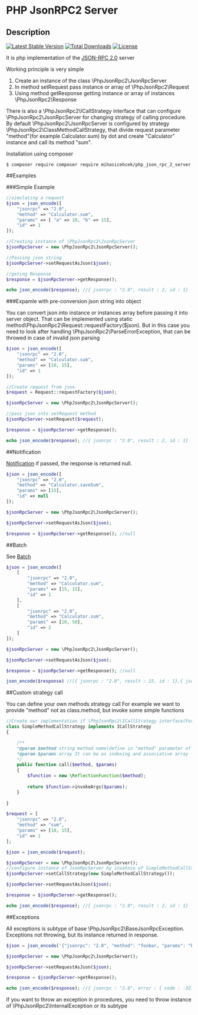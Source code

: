 # PHP JsonRPC2 Server

## Description

[![Latest Stable Version](https://poser.pugx.org/mihasicehcek/php_json_rpc_2_server/version)](https://packagist.org/packages/mihasicehcek/php_json_rpc_2_server)
[![Total Downloads](https://poser.pugx.org/mihasicehcek/php_json_rpc_2_server/downloads)](https://packagist.org/packages/mihasicehcek/php_json_rpc_2_server)
[![License](https://poser.pugx.org/mihasicehcek/php_json_rpc_2_server/license)](https://packagist.org/packages/mihasicehcek/php_json_rpc_2_server)

It is php implementation of the [JSON-RPC 2.0](http://www.jsonrpc.org/specification "Specification") server

Working principle is very simple
1. Create an instance of the class \PhpJsonRpc2\JsonRpcServer
2. In method setRequest pass instance or array of \PhpJsonRpc2\Request
3. Using method getResponse getting instance or array of instances \PhpJsonRpc2\Response

There is also a \PhpJsonRpc2\ICallStrategy interface that can configure \PhpJsonRpc2\JsonRpcServer for changing strategy of calling procedure.
By default \PhpJsonRpc2\JsonRpcServer is configured by strategy \PhpJsonRpc2\ClassMethodCallStrategy, that divide request parameter "method"(for example Calculator.sum) by dot and create "Calculator" instance and call its method "sum".

Installation using composer

```
$ composer require composer require mihasicehcek/php_json_rpc_2_server
```

##Examples

###Simple Example

```php
//simulating a request
$json = json_encode([
    "jsonrpc" => "2.0", 
    "method" => "Calculator.sum", 
    "params" => [ "a" => 10, "b" => 15], 
    "id" => 1
]);

//Creating instance of \PhpJsonRpc2\JsonRpcServer
$jsonRpcServer = new \PhpJsonRpc2\JsonRpcServer();

//Passing json string
$jsonRpcServer->setRequestAsJson($json);

//geting Response
$response = $jsonRpcServer->getResponse(); 

echo json_encode($response); //{ jsonrpc : "2.0", result : 2, id : 1}

```

###Expamle with pre-conversion json string into object

You can convert json into instance or instances array before passing it into server object.
That can be implemented using static method\PhpJsonRpc2\Request::requestFactory($json).
But in this case you need to look after handling \PhpJsonRpc2\ParseErrorException, that can be throwed in case of invalid json parsing

```php
$json = json_encode([
    "jsonrpc" => "2.0", 
    "method" => "Calculator.sum", 
    "params" => [10, 15], 
    "id" => 1
]);

//Create request from json
$request = Request::requestFactory($json);

$jsonRpcServer = new \PhpJsonRpc2\JsonRpcServer();

//pass json into setRequest method
$jsonRpcServer->setRequest($request);

$response = $jsonRpcServer->getResponse();  

echo json_encode($response); //{ jsonrpc : "2.0", result : 2, id : 1}

```

##Notification

[Notification](http://www.jsonrpc.org/specification#notification "Specification") if passed, the response is returned null.

```php
$json = json_encode([
    "jsonrpc" => "2.0", 
    "method" => "Calculator.saveSum", 
    "params" => [15], 
    "id" => null
]);

$jsonRpcServer = new \PhpJsonRpc2\JsonRpcServer();

$jsonRpcServer->setRequestAsJson($json);

$response = $jsonRpcServer->getResponse(); //null
```

##Batch

See [Batch](http://www.jsonrpc.org/specification#batch "Specification")

```php
$json = json_encode([
    [
        "jsonrpc" => "2.0", 
        "method" => "Calculator.sum", 
        "params" => [15, 15], 
        "id" => 1
    ],
    [
        "jsonrpc" => "2.0", 
        "method" => "Calculator.sum", 
        "params" => [10, 50], 
        "id" => 2
    ]
]);

$jsonRpcServer = new \PhpJsonRpc2\JsonRpcServer();

$jsonRpcServer->setRequestAsJson($json);

$response = $jsonRpcServer->getResponse(); //null

json_encode($response) //[{ jsonrpc : "2.0", result : 15, id : 1},{ jsonrpc : "2.0", result : 60, id : 2}]
```

##Custom strategy call

You can define your own methods strategy call
For example we want to provide "method" not as class.method, but invoke some simple functions

```php
//Create our implementation if \PhpJsonRpc2\ICallStrategy interface(For simplicity, we imagine that we pass only the positional parameters)
class SimpleMethodCallStrategy implements ICallStrategy
{

    /**
    *@param $method string method name(define in "method" parameter of json object)
    *@param $params array It can be as indexing and associative array  
    */
    public function call($method, $params)
    {
        $function = new \ReflectionFunction($method);
        
        return $function->invokeArgs($params);
    }
   
}

$request = [
    "jsonrpc" => "2.0", 
    "method" => "sum", 
    "params" => [10, 15], 
    "id" => 1
];

$json = json_encode($request);

$jsonRpcServer = new \PhpJsonRpc2\JsonRpcServer();
//configure instance of JsonRpcServer by insatnce of SimpleMethodCallStrategy
$jsonRpcServer->setCallStrategy(new SimpleMethodCallStrategy());

$jsonRpcServer->setRequestAsJson($json);

$response = $jsonRpcServer->getResponse();  

echo json_encode($response); //{ jsonrpc : "2.0", result : 2, id : 1}
```

##Exceptions

All exceptions is subtype of base \PhpJsonRpc2\BaseJsonRpcException.
Exceptions not throwing, but its instance returned in response.

```php
$json = json_encode('{"jsonrpc": "2.0", "method": "foobar, "params": "bar", "baz]');

$jsonRpcServer = new \PhpJsonRpc2\JsonRpcServer();

$jsonRpcServer->setRequestAsJson($json);

$response = $jsonRpcServer->getResponse(); 

echo json_encode($response); //{ jsonrpc : "2.0", error : { code : -32700, message : "Parse error"}, id : null}

```

If you want to throw an exception in procedures, you need to throw instance of  \PhpJsonRpc2\InternalException or its subtype  